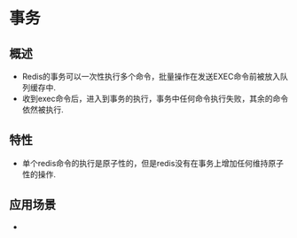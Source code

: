 # 事务
## 概述
- Redis的事务可以一次性执行多个命令，批量操作在发送EXEC命令前被放入队列缓存中.
- 收到exec命令后，进入到事务的执行，事务中任何命令执行失败，其余的命令依然被执行.

## 特性
- 单个redis命令的执行是原子性的，但是redis没有在事务上增加任何维持原子性的操作.

## 应用场景
-  